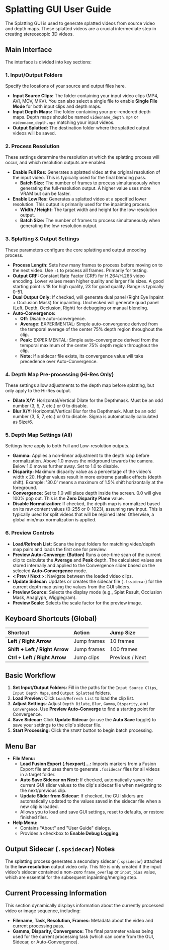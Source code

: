 # Splatting GUI User Guide

The Splatting GUI is used to generate splatted videos from source video and depth maps. These splatted videos are a crucial intermediate step in creating stereoscopic 3D videos.

## Main Interface

The interface is divided into key sections:

### 1. Input/Output Folders

Specify the locations of your source and output files here.

-   **Input Source Clips:** The folder containing your input video clips (MP4, AVI, MOV, MKV). You can also select a single file to enable **Single File Mode** for both input clips and depth maps.
-   **Input Depth Maps:** The folder containing your pre-rendered depth maps. Depth maps should be named `videoname_depth.mp4` or `videoname_depth.npz` matching your input videos.
-   **Output Splatted:** The destination folder where the splatted output videos will be saved.

### 2. Process Resolution

These settings determine the resolution at which the splatting process will occur, and which resolution outputs are enabled.

-   **Enable Full Res:** Generates a splatted video at the original resolution of the input video. This is typically used for the final blending pass.
    -   **Batch Size:** The number of frames to process simultaneously when generating the full-resolution output. A higher value uses more VRAM but can be faster.
-   **Enable Low Res:** Generates a splatted video at a specified lower resolution. This output is primarily used for the inpainting process.
    -   **Width / Height:** The target width and height for the low-resolution output.
    -   **Batch Size:** The number of frames to process simultaneously when generating the low-resolution output.

### 3. Splatting & Output Settings

These parameters configure the core splatting and output encoding process.

-   **Process Length:** Sets how many frames to process before moving on to the next video. Use `-1` to process all frames. Primarily for testing.
-   **Output CRF:** Constant Rate Factor (CRF) for H.264/H.265 video encoding. Lower values mean higher quality and larger file sizes. A good starting point is 18 for high quality, 23 for good quality. Range is typically 0-51.
-   **Dual Output Only:** If checked, will generate dual panel (Right Eye Inpaint + Occlusion Mask) for inpainting. Unchecked will generate quad panel (Left, Depth, Occlusion, Right) for debugging or manual blending.
-   **Auto-Convergence:**
    -   **Off:** Disable auto-convergence.
    -   **Average:** EXPERIMENTAL: Simple auto-convergence derived from the temporal average of the center 75% depth region throughout the clip.
    -   **Peak:** EXPERIMENTAL: Simple auto-convergence derived from the temporal maximum of the center 75% depth region throughout the clip.
    -   **Note:** If a sidecar file exists, its convergence value will take precedence over Auto-Convergence.

### 4. Depth Map Pre-processing (Hi-Res Only)

These settings allow adjustments to the depth map before splatting, but only apply to the Hi-Res output.

-   **Dilate X/Y:** Horizontal/Vertical Dilate for the Depthmask. Must be an odd number (3, 5, 7, etc.) or 0 to disable.
-   **Blur X/Y:** Horizontal/Vertical Blur for the Depthmask. Must be an odd number (3, 5, 7, etc.) or 0 to disable. Sigma is automatically calculated as Size/6.

### 5. Depth Map Settings (All)

Settings here apply to both Full and Low-resolution outputs.

-   **Gamma:** Applies a non-linear adjustment to the depth map before normalization. Above 1.0 moves the midground towards the camera. Below 1.0 moves further away. Set to 1.0 to disable.
-   **Disparity:** Maximum disparity value as a percentage of the video's width x 20. Higher values result in more extreme parallax effects (depth shift). Example: '30.0' means a maximum of 1.5% shift horizontally at the foreground.
-   **Convergence:** Set to 1.0 will place depth inside the screen. 0.0 will give 100% pop out. This is the **Zero Disparity Plane** value.
-   **Disable Normalization**: If checked, the depth map is normalized based on its raw content values (0-255 or 0-1023), assuming raw input. This is typically used for split videos that will be rejoined later. Otherwise, a global min/max normalization is applied.

### 6. Preview Controls

-   **Load/Refresh List:** Scans the input folders for matching video/depth map pairs and loads the first one for preview.
-   **Preview Auto-Converge:** **(Button)** Runs a one-time scan of the current clip to calculate the **Average** and **Peak** depth. The calculated values are stored internally and applied to the Convergence slider based on the selected **Auto-Convergence** mode.
-   **< Prev / Next >:** Navigate between the loaded video clips.
-   **Update Sidecar:** Updates or creates the sidecar file (`.fssidecar`) for the current depth map using the values from the GUI sliders.
-   **Preview Source:** Selects the display mode (e.g., Splat Result, Occlusion Mask, Anaglyph, Wigglegram).
-   **Preview Scale:** Selects the scale factor for the preview image.

## Keyboard Shortcuts (Global)

| Shortcut | Action | Jump Size |
| :--- | :--- | :--- |
| **Left / Right Arrow** | Jump frames | 10 frames |
| **Shift + Left / Right Arrow** | Jump frames | 100 frames |
| **Ctrl + Left / Right Arrow** | Jump clips | Previous / Next |

## Basic Workflow

1.  **Set Input/Output Folders:** Fill in the paths for the `Input Source Clips`, `Input Depth Maps`, and `Output Splatted` folders.
2.  **Load Preview:** Click `Load/Refresh List` to load the clip list.
3.  **Adjust Settings**: Adjust `Depth Dilate`, `Blur`, `Gamma`, `Disparity`, and `Convergence`. Use **Preview Auto-Converge** to find a starting point for Convergence.
4.  **Save Sidecar:** Click **Update Sidecar** (or use the **Auto Save** toggle) to save your settings to the clip's sidecar file.
5.  **Start Processing:** Click the `START` button to begin batch processing.

## Menu Bar

-   **File Menu:**
    -   **Load Fusion Export (.fsexport)...:** Imports markers from a Fusion Export file and uses them to generate `.fssidecar` files for all videos in a target folder.
    -   **Auto Save Sidecar on Next:** If checked, automatically saves the current GUI slider values to the clip's sidecar file when navigating to the next/previous clip.
    -   **Update Slider from Sidecar:** If checked, the GUI sliders are automatically updated to the values saved in the sidecar file when a new clip is loaded.
    -   Allows you to load and save GUI settings, reset to defaults, or restore finished files.
-   **Help Menu:**
    -   Contains "About" and "User Guide" dialogs.
    -   Provides a checkbox to **Enable Debug Logging**.

## Output Sidecar (`.spsidecar`) Notes

The splatting process generates a secondary sidecar (`.spsidecar`) attached to the **low-resolution** output video only. This file is only created if the input video's sidecar contained a non-zero `frame_overlap` or `input_bias` value, which are essential for the subsequent inpainting/merging step.

## Current Processing Information

This section dynamically displays information about the currently processed video or image sequence, including:

-   **Filename, Task, Resolution, Frames:** Metadata about the video and current processing pass.
-   **Gamma, Disparity, Convergence:** The final parameter values being used for the current processing task (which can come from the GUI, Sidecar, or Auto-Convergence).